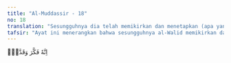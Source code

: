 ```yaml
---
title: "Al-Muddassir - 18"
no: 18
translation: "Sesungguhnya dia telah memikirkan dan menetapkan (apa yang ditetapkannya),"
tafsir: "Ayat ini menerangkan bahwa sesungguhnya al-Walid memikirkan dan memahami wahyu Allah yang telah didengarnya. Akan tetapi, dia berusaha pula hendak menyusun kata-kata sendiri dengan maksud hendak mencela apa yang ada dalam Al-Qur'an. Dia mereka-reka perkataan lain yang bersifat menentang Al-Qur'an, sehingga orang Quraisy merasa senang dengannya, merasa cocok keinginan mereka dengan al-Walid."
---
```


اِنَّهٗ فَكَّرَ وَقَدَّرَۙ 
